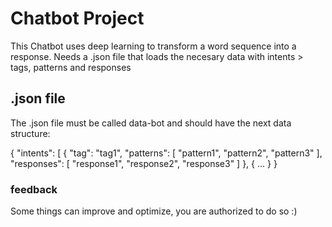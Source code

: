# Chatbot Project

This Chatbot uses deep learning to transform a word sequence into a response.
Needs a .json file that loads the necesary data with intents > tags, patterns and responses

## .json file

The .json file must be called data-bot and should have the next data structure:

{
  "intents": [
  {
    "tag": "tag1",
    "patterns":
    [
      "pattern1",
      "pattern2",
      "pattern3"
    ],
    "responses":
    [
      "response1",
      "response2",
      "response3"
    ]
  },
  {
    ...
  }
}

### feedback

Some things can improve and optimize, you are authorized to do so :)